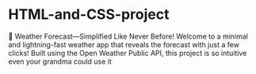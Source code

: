 # HTML-and-CSS-project
🌈 Weather Forecast—Simplified Like Never Before! Welcome to a minimal and lightning-fast weather app that reveals the forecast with just a few clicks! Built using the Open Weather Public API, this project is so intuitive even your grandma could use it
